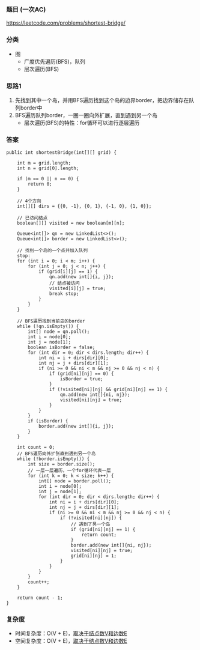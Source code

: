 ### 题目 (一次AC)
https://leetcode.com/problems/shortest-bridge/

### 分类
* 图
    * 广度优先遍历(BFS)，队列
    * 层次遍历(BFS)

### 思路1
1. 先找到其中一个岛，并用BFS遍历找到这个岛的边界border，把边界储存在队列border中
2. BFS遍历队列border，一圈一圈向外扩展，直到遇到另一个岛
    * 层次遍历(BFS)的特性：for循环可以进行逐层遍历

### 答案
```
public int shortestBridge(int[][] grid) {
    
    int m = grid.length;
    int n = grid[0].length;
    
    if (m == 0 || n == 0) {
        return 0;
    }
    
    // 4个方向
    int[][] dirs = {{0, -1}, {0, 1}, {-1, 0}, {1, 0}};
    
    // 已访问结点
    boolean[][] visited = new boolean[m][n];
    
    Queue<int[]> qn = new LinkedList<>();
    Queue<int[]> border = new LinkedList<>();
    
    // 找到一个岛的一个点并加入队列
    stop:
    for (int i = 0; i < m; i++) {
        for (int j = 0; j < n; j++) {
            if (grid[i][j] == 1) {
                qn.add(new int[]{i, j});
                // 结点被访问
                visited[i][j] = true;
                break stop;
            }
        }
    }
    
    // BFS遍历找到当前岛的border
    while (!qn.isEmpty()) {
        int[] node = qn.poll();
        int i = node[0];
        int j = node[1];
        boolean isBorder = false;
        for (int dir = 0; dir < dirs.length; dir++) {
            int ni = i + dirs[dir][0];
            int nj = j + dirs[dir][1];
            if (ni >= 0 && ni < m && nj >= 0 && nj < n) {
                if (grid[ni][nj] == 0) {
                    isBorder = true;
                }
                if (!visited[ni][nj] && grid[ni][nj] == 1) {
                    qn.add(new int[]{ni, nj});
                    visited[ni][nj] = true;
                }
            }
        }
        if (isBorder) {
            border.add(new int[]{i, j});
        }
    }
    
    int count = 0;
    // BFS遍历向外扩张直到遇到另一个岛
    while (!border.isEmpty()) {
        int size = border.size();
        // 一层一层遍历，一个for循环代表一层
        for (int k = 0; k < size; k++) {
            int[] node = border.poll();
            int i = node[0];
            int j = node[1];
            for (int dir = 0; dir < dirs.length; dir++) {
                int ni = i + dirs[dir][0];
                int nj = j + dirs[dir][1];
                if (ni >= 0 && ni < m && nj >= 0 && nj < n) {
                    if (!visited[ni][nj]) {
                        // 遇到了另一个岛
                        if (grid[ni][nj] == 1) {
                            return count;
                        }
                        border.add(new int[]{ni, nj});
                        visited[ni][nj] = true;
                        grid[ni][nj] = 1;
                    }
                }
            }
        }
        count++;
    }
    
    return count - 1;
}
```

### 复杂度
* 时间复杂度：O(V + E)，[取决于结点数V和边数E](https://github.com/HolmesJJ/CS2040S-Data-Structures-and-Algorithms/wiki/Breadth-First-Search(BFS)-and-Depth-First-Search(DFS))
* 空间复杂度：O(V + E)，[取决于结点数V和边数E](https://github.com/HolmesJJ/CS2040S-Data-Structures-and-Algorithms/wiki/Breadth-First-Search(BFS)-and-Depth-First-Search(DFS))
